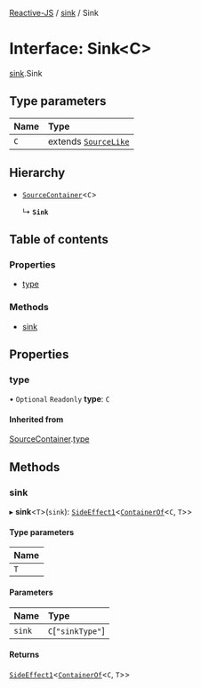 [Reactive-JS](../README.md) / [sink](../modules/sink.md) / Sink

# Interface: Sink<C\>

[sink](../modules/sink.md).Sink

## Type parameters

| Name | Type |
| :------ | :------ |
| `C` | extends [`SourceLike`](sink.SourceLike.md) |

## Hierarchy

- [`SourceContainer`](sink.SourceContainer.md)<`C`\>

  ↳ **`Sink`**

## Table of contents

### Properties

- [type](sink.Sink.md#type)

### Methods

- [sink](sink.Sink.md#sink)

## Properties

### type

• `Optional` `Readonly` **type**: `C`

#### Inherited from

[SourceContainer](sink.SourceContainer.md).[type](sink.SourceContainer.md#type)

## Methods

### sink

▸ **sink**<`T`\>(`sink`): [`SideEffect1`](../modules/functions.md#sideeffect1)<[`ContainerOf`](../modules/container.md#containerof)<`C`, `T`\>\>

#### Type parameters

| Name |
| :------ |
| `T` |

#### Parameters

| Name | Type |
| :------ | :------ |
| `sink` | `C`[``"sinkType"``] |

#### Returns

[`SideEffect1`](../modules/functions.md#sideeffect1)<[`ContainerOf`](../modules/container.md#containerof)<`C`, `T`\>\>
